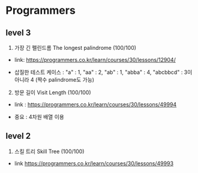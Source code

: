# Programmers

## level 3

1. 가장 긴 펠린드롬  The longest palindrome (100/100)
* link: <https://programmers.co.kr/learn/courses/30/lessons/12904/>
- 삽질한 테스트 케이스 : "a" : 1, "aa" : 2, "ab" : 1, "abba" : 4, "abcbbcd" : 3이 아니라 4 (짝수 palindrome도 가능)
2. 방문 길이 Visit Length (100/100)
* link : <https://programmers.co.kr/learn/courses/30/lessons/49994>
- 중요 : 4차원 배열 이용

## level 2
1. 스킬 트리 Skill Tree (100/100)
* link <https://programmers.co.kr/learn/courses/30/lessons/49993>




